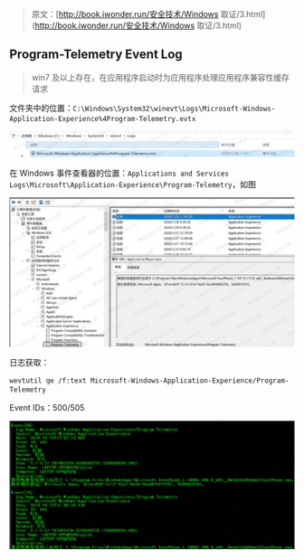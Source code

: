 > 原文：[http://book.iwonder.run/安全技术/Windows 取证/3.html](http://book.iwonder.run/安全技术/Windows 取证/3.html)

## Program-Telemetry Event Log

> win7 及以上存在，在应用程序启动时为应用程序处理应用程序兼容性缓存请求

文件夹中的位置：`C:\Windows\System32\winevt\Logs\Microsoft-Windows-Application-Experience%4Program-Telemetry.evtx`

![image](img/50eca2da9158919fbc1c9d611d23dcab.png)

在 Windows 事件查看器的位置：`Applications and Services Logs\Microsoft\Application-Experience\Program-Telemetry`，如图

![image](img/b76ef7972b9126ecf70d884e71c08ec6.png)

日志获取：

```
wevtutil qe /f:text Microsoft-Windows-Application-Experience/Program-Telemetry 
```

Event IDs：500/505

![image](img/a34c84e424c68126334494aca9a5ef7c.png)

